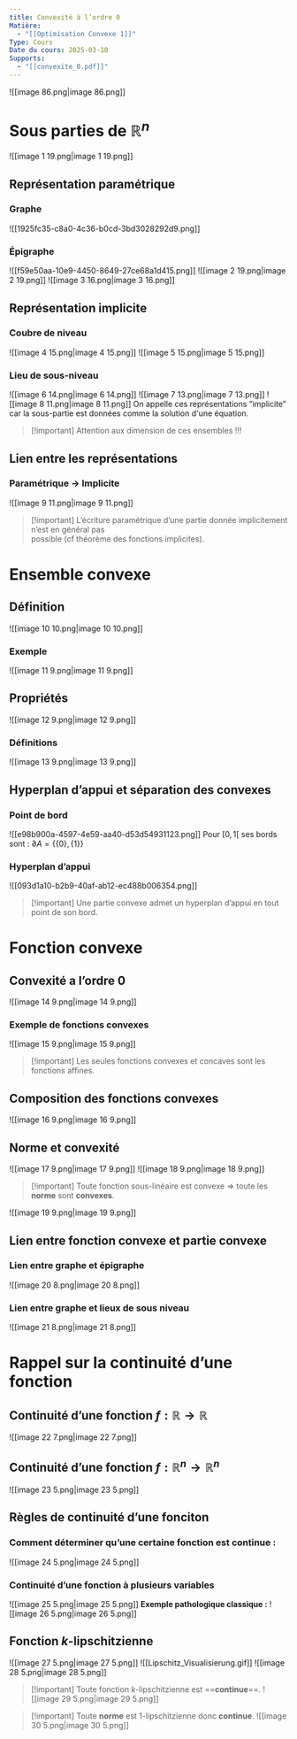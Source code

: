 ```yaml
---
title: Convexité à l’ordre 0
Matière:
  - "[[Optimisation Convexe 1]]"
Type: Cours
Date du cours: 2025-03-10
Supports:
  - "[[convexite_0.pdf]]"
---
```

![[image 86.png|image 86.png]]
  
# Sous parties de $\mathbb{R}^n$
  
![[image 1 19.png|image 1 19.png]]
  
## Représentation paramétrique
  
### Graphe
![[1925fc35-c8a0-4c36-b0cd-3bd3028292d9.png]]
### Épigraphe
![[f59e50aa-10e9-4450-8649-27ce68a1d415.png]]
![[image 2 19.png|image 2 19.png]]
![[image 3 16.png|image 3 16.png]]
  
## Représentation implicite
  
### Coubre de niveau
![[image 4 15.png|image 4 15.png]]
![[image 5 15.png|image 5 15.png]]
### Lieu de sous-niveau
![[image 6 14.png|image 6 14.png]]
![[image 7 13.png|image 7 13.png]]
![[image 8 11.png|image 8 11.png]]
On appelle ces représentations ”implicite” car la sous-partie est données comme la solution d'une équation.
  

> [!important] Attention aux dimension de ces ensembles !!!
  
## Lien entre les représentations
  
### Paramétrique → Implicite
![[image 9 11.png|image 9 11.png]]
  

> [!important] L’écriture paramétrique d’une partie donnée implicitement n’est en général pas<br>possible (cf théorème des fonctions implicites).
  
  
# Ensemble convexe
  
## Définition
![[image 10 10.png|image 10 10.png]]
### Exemple
![[image 11 9.png|image 11 9.png]]
  
## Propriétés
![[image 12 9.png|image 12 9.png]]
### Définitions
![[image 13 9.png|image 13 9.png]]
  
## Hyperplan d’appui et séparation des convexes
  
### Point de bord
![[e98b900a-4597-4e59-aa40-d53d54931123.png]]
Pour $[0,1[$ ses bords sont : $\partial A=\{\{0\},\{1\}\}$
### Hyperplan d’appui
![[093d1a10-b2b9-40af-ab12-ec488b006354.png]]

> [!important] Une partie convexe admet un hyperplan d’appui en tout point de son bord.
  
# Fonction convexe
  
## Convexité a l’ordre 0
![[image 14 9.png|image 14 9.png]]
### Exemple de fonctions convexes
![[image 15 9.png|image 15 9.png]]

> [!important] Les seules fonctions convexes et concaves sont les fonctions affines.
  
## Composition des fonctions convexes
![[image 16 9.png|image 16 9.png]]
  
## Norme et convexité
  
![[image 17 9.png|image 17 9.png]]
![[image 18 9.png|image 18 9.png]]
  

> [!important] Toute fonction sous-linéaire est convexe ⇒ toute les **norme** sont **convexes**.
  
![[image 19 9.png|image 19 9.png]]
  
  
## Lien entre fonction convexe et partie convexe
  
### Lien entre graphe et épigraphe
![[image 20 8.png|image 20 8.png]]
### Lien entre graphe et lieux de sous niveau
![[image 21 8.png|image 21 8.png]]
  
  
# Rappel sur la continuité d’une fonction
  
## Continuité d’une fonction $f:\mathbb{R}\rightarrow \mathbb{R}$
![[image 22 7.png|image 22 7.png]]
## Continuité d’une fonction $f:\mathbb{R}^n\rightarrow \mathbb{R}^n$
![[image 23 5.png|image 23 5.png]]
  
## Règles de continuité d’une fonciton
  
### Comment déterminer qu’une certaine fonction est continue :
![[image 24 5.png|image 24 5.png]]
  
### Continuité d’une fonction à plusieurs variables
![[image 25 5.png|image 25 5.png]]
**Exemple pathologique classique :**
![[image 26 5.png|image 26 5.png]]
  
## Fonction $k$-lipschitzienne
  
![[image 27 5.png|image 27 5.png]]
![[Lipschitz_Visualisierung.gif]]
![[image 28 5.png|image 28 5.png]]

> [!important] Toute fonction $k$-lipschitzienne est ==**continue**==.
![[image 29 5.png|image 29 5.png]]

> [!important] Toute **norme** est $1$-lipschitzienne donc **continue**.
![[image 30 5.png|image 30 5.png]]